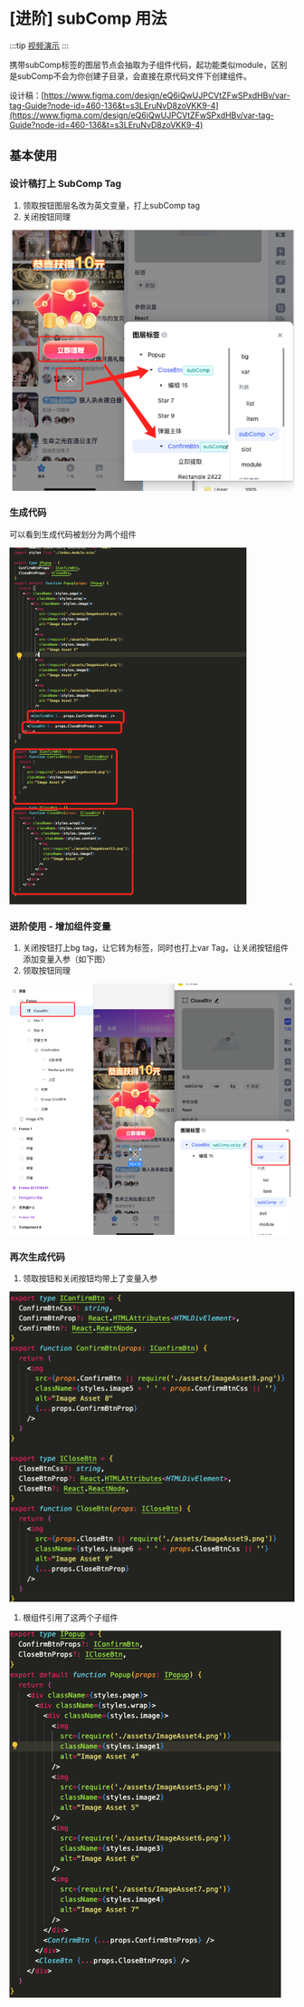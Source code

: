 # [进阶] subComp 用法

:::tip
[视频演示](https://www.bilibili.com/video/BV1D5gPeLEFw/?vd_source=7fcf31abc7924b3dd8be9356b65e1c92)
:::

携带subComp标签的图层节点会抽取为子组件代码，起功能类似module，区别是subComp不会为你创建子目录，会直接在原代码文件下创建组件。

设计稿：[https://www.figma.com/design/eQ6iQwUJPCVtZFwSPxdHBv/var-tag-Guide?node-id=460-136&t=s3LEruNvD8zoVKK9-4](https://www.figma.com/design/eQ6iQwUJPCVtZFwSPxdHBv/var-tag-Guide?node-id=460-136&t=s3LEruNvD8zoVKK9-4)

## 基本使用

### 设计稿打上 SubComp Tag

1. 领取按钮图层名改为英文变量，打上subComp tag
2. 关闭按钮同理

![](./tag-subComp.assets/816280de1ad08d8f39bf8d3731ba43bc.png)

### 生成代码

可以看到生成代码被划分为两个组件

![](./tag-subComp.assets/3c8dc4628a077b13651e150b1eaa8334.png)

### 进阶使用 - 增加组件变量

1. 关闭按钮打上bg tag，让它转为<img />标签，同时也打上var Tag，让关闭按钮组件添加变量入参（如下图）
2. 领取按钮同理

![](./tag-subComp.assets/3e0049bdecfb1a5f1f3fe30cd610774d.png)

### 再次生成代码

1. 领取按钮和关闭按钮均带上了变量入参

![](./tag-subComp.assets/7c99e7e5fb2d3d9833a5e77ea6abf62d.png)

1. 根组件引用了这两个子组件

![](./tag-subComp.assets/3c1eb22d787288dd4ce8879617337239.png)
